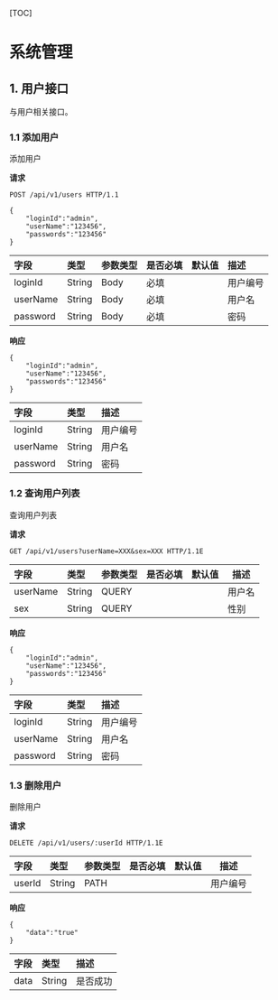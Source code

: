[TOC]





# 系统管理

## 1. 用户接口

与用户相关接口。

### 1.1 添加用户

添加用户

 **请求**

```HTTP
POST /api/v1/users HTTP/1.1

{
    "loginId":"admin",
    "userName":"123456",
    "passwords":"123456"
}
```

| 字段    | 类型   | 参数类型 | 是否必填 | 默认值 | 描述 |
| :------- | :----- | ---------- | :-------- | :------ | :---------- |
| loginId  | String | Body       | 必填      |         | 用户编号    |
| userName | String | Body       | 必填      |         | 用户名      |
| password | String | Body       | 必填      |         | 密码        |

 **响应**

```
{
    "loginId":"admin",
    "userName":"123456",
    "passwords":"123456"
}
```

| 字段     | 类型   | 描述 |
| :------- | :----- | :---------- |
| loginId  | String | 用户编号    |
| userName | String | 用户名      |
| password | String | 密码        |

### 1.2 查询用户列表

查询用户列表

 **请求**

```HTTP
GET /api/v1/users?userName=XXX&sex=XXX HTTP/1.1E
```

| 字段    | 类型   | 参数类型 | 是否必填 | 默认值 | 描述 |
| :------- | :----- | :-------- | :------ | :---------- | ----------- |
| userName | String | QUERY |  |     |用户名|
| sex | String | QUERY |         |       |性别|

 **响应**

```
{
    "loginId":"admin",
    "userName":"123456",
    "passwords":"123456"
}
```

| 字段     | 类型   | 描述 |
| :------- | :----- | :---------- |
| loginId  | String | 用户编号    |
| userName | String | 用户名      |
| password | String | 密码        |


### 1.3  删除用户

删除用户

 **请求**

```HTTP
DELETE /api/v1/users/:userId HTTP/1.1E
```

| 字段    | 类型   | 参数类型 | 是否必填 | 默认值 | 描述 |
| :------- | :----- | :-------- | :------ | :---------- | ----------- |
| userId | String | PATH |  |     |用户编号|

 **响应**

```
{
    "data":"true"
}
```

| 字段     | 类型   | 描述 |
| :------- | :----- | :---------- |
| data  | String | 是否成功    |

